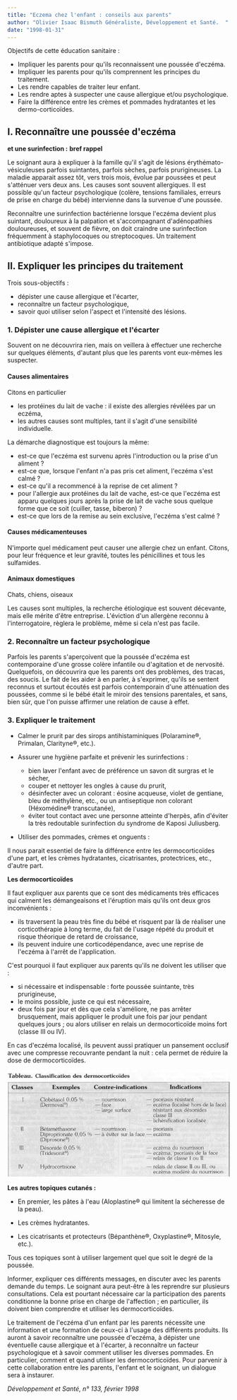 ```yaml
---
title: "Eczema chez l'enfant : conseils aux parents"
author: "Olivier Isaac Bismuth Généraliste, Développement et Santé.  "
date: "1998-01-31"
---
```


<div class="teaser"><p>Objectifs de cette éducation sanitaire :</p>
<ul>
<li>Impliquer les parents pour qu'ils reconnaissent une poussée d'eczéma.</li>
<li>Impliquer les parents pour qu'ils comprennent les principes du traitement.</li>
<li>Les rendre capables de traiter leur enfant.</li>
<li>Les rendre aptes à suspecter une cause allergique et/ou psychologique.</li>
<li>Faire la différence entre les crèmes et pommades hydratantes et les dermo-corticoïdes.</li>
</ul></div>

## I. Reconnaître une poussée d'eczéma  
**et une surinfection :** **bref rappel**

Le soignant aura à expliquer à la famille qu'il s'agit de lésions érythémato-vésiculeuses parfois suintantes, parfois sèches, parfois prurigineuses. La maladie apparait assez tôt, vers trois mois, évolue par poussées et peut s'atténuer vers deux ans. Les causes sont souvent allergiques. Il est possible qu'un facteur psychologique (colère, tensions familiales, erreurs de prise en charge du bébé) intervienne dans la survenue d'une poussée.

Reconnaître une surinfection bactérienne lorsque l'eczéma devient plus suintant, douloureux à la palpation et s'accompagnant d'adénopathies douloureuses, et souvent de fièvre, on doit craindre une surinfection fréquemment à staphylocoques ou streptocoques. Un traitement antibiotique adapté s'impose.

## II. **Expliquer les principes du traitement**

Trois sous-objectifs :

*   dépister une cause allergique et l'écarter,
*   reconnaître un facteur psychologique,
*   savoir quoi utiliser selon l'aspect et l'intensité des lésions.

### 1. Dépister une cause allergique et l'écarter

Souvent on ne découvrira rien, mais on veillera à effectuer une recherche sur quelques éléments, d'autant plus que les parents vont eux-mêmes les suspecter.

#### Causes alimentaires

Citons en particulier

*   les protéines du lait de vache : il existe des allergies révélées par un eczéma,
*   les autres causes sont multiples, tant il s'agit d'une sensibilité individuelle.

La démarche diagnostique est toujours la même:

*   est-ce que l'eczéma est survenu après l'introduction ou la prise d'un aliment ?
*   est-ce que, lorsque l'enfant n'a pas pris cet aliment, l'eczéma s'est calmé ?
*   est-ce qu'il a recommencé à la reprise de cet aliment ?
*   pour l'allergie aux protéines du lait de vache, est-ce que l'eczéma est apparu quelques jours après la prise de lait de vache sous quelque forme que ce soit (cuiller, tasse, biberon) ?
*   est-ce que lors de la remise au sein exclusive, l'eczéma s'est calmé ?

#### Causes médicamenteuses

N'importe quel médicament peut causer une allergie chez un enfant. Citons, pour leur fréquence et leur gravité, toutes les pénicillines et tous les sulfamides.

#### Animaux domestiques

Chats, chiens, oiseaux

Les causes sont multiples, la recherche étiologique est souvent décevante, mais elle mérite d'être entreprise. L'éviction d'un allergène reconnu à l'interrogatoire, règlera le problème, même si cela n'est pas facile.

### 2. Reconnaître un facteur psychologique

Parfois les parents s'aperçoivent que la poussée d'eczéma est contemporaine d'une grosse colère infantile ou d'agitation et de nervosité. Quelquefois, on découvrira que les parents ont des problèmes, des tracas, des soucis. Le fait de les aider à en parler, à s'exprimer, qu'ils se sentent reconnus et surtout écoutés est parfois contemporain d'une atténuation des poussées, comme si le bébé était le miroir des tensions parentales, et sans, bien sûr, que l'on puisse affirmer une relation de cause à effet.

### 3. Expliquer le traitement

*   Calmer le prurit par des sirops antihistaminiques (Polaramine®, Primalan, Clarityne®, etc.).

*   Assurer une hygiène parfaite et prévenir les surinfections :
    *   bien laver l'enfant avec de préférence un savon dit surgras et le sécher,
    *   couper et nettoyer les ongles à cause du prurit,
    *   désinfecter avec un colorant : éosine acqueuse, violet de gentiane, bleu de méthylène, etc., ou un antiseptique non colorant (Héxomédine® transcutanée),
    *   éviter tout contact avec une personne atteinte d'herpès, afin d'éviter la très redoutable surinfection du syndrome de Kaposi Juliusberg.  
*   Utiliser des pommades, crèmes et onguents :

Il nous parait essentiel de faire la différence entre les dermocorticoïdes d'une part, et les crèmes hydratantes, cicatrisantes, protectrices, etc., d'autre part.

**Les dermocorticoïdes**

Il faut expliquer aux parents que ce sont des médicaments très efficaces qui calment les démangeaisons et l'éruption mais qu'ils ont deux gros inconvénients :

*   ils traversent la peau très fine du bébé et risquent par là de réaliser une corticothérapie à long terme, du fait de l'usage répété du produit et risque théorique de retard de croissance,
*   ils peuvent induire une corticodépendance, avec une reprise de l'eczéma à l'arrêt de l'application.

C'est pourquoi il faut expliquer aux parents qu'ils ne doivent les utiliser que :

*   si nécessaire et indispensable : forte poussée suintante, très prurigineuse,
*   le moins possible, juste ce qui est nécessaire,
*   deux fois par jour et dès que cela s'améliore, ne pas arrêter brusquement, mais appliquer le produit une fois par jour pendant quelques jours ; ou alors utiliser en relais un dermocorticoïde moins fort (classe III ou IV).

En cas d'eczéma localisé, ils peuvent aussi pratiquer un pansement occlusif avec une compresse recouvrante pendant la nuit : cela permet de réduire la dose de dermocorticoïdes.


![](i770-1.jpg)


**Les autres topiques cutanés :**

*   En premier, les pâtes à l'eau (Aloplastine® qui limitent la sécheresse de la peau).

*   Les crèmes hydratantes.

*   Les cicatrisants et protecteurs (Bépanthène®, Oxyplastine®, Mitosyle, etc.).

Tous ces topiques sont à utiliser largement quel que soit le degré de la poussée.

Informer, expliquer ces différents messages, en discuter avec les parents demande du temps. Le soignant aura peut-être à les reprendre sur plusieurs consultations. Cela est pourtant nécessaire car la participation des parents conditionne la bonne prise en charge de l'affection ; en particulier, ils doivent bien comprendre et utiliser les dermocorticoïdes.

Le traitement de l'eczéma d'un enfant par les parents nécessite une information et une formation de ceux-ci à l'usage des différents produits. Ils auront à savoir reconnaître une poussée d'eczéma, à dépister une éventuelle cause allergique et à l'écarter, à reconnaître un facteur psychologique et à savoir comment utiliser les diverses pommades. En particulier, comment et quand utiliser les dermocorticoïdes. Pour parvenir à cette collaboration entre les parents, l'enfant et le soignant, un dialogue sera à instaurer.

_Développement et Santé, n° 133, février 1998_
